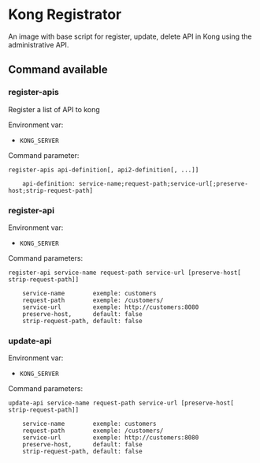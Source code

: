 # Kong Registrator
An image with base script for register, update, delete API in Kong using the administrative API.

## Command available
### register-apis
Register a list of API to kong

Environment var:
- `KONG_SERVER`

Command parameter:
```
register-apis api-definition[, api2-definition[, ...]]

    api-definition: service-name;request-path;service-url[;preserve-host;strip-request-path]
```

### register-api
Environment var:
- `KONG_SERVER`

Command parameters:
```
register-api service-name request-path service-url [preserve-host[ strip-request-path]]

    service-name        exemple: customers
    request-path        exemple: /customers/
    service-url         exemple: http://customers:8080
    preserve-host,      default: false
    strip-request-path, default: false
```

### update-api
Environment var:
- `KONG_SERVER`

Command parameters:
```
update-api service-name request-path service-url [preserve-host[ strip-request-path]]

    service-name        exemple: customers
    request-path        exemple: /customers/
    service-url         exemple: http://customers:8080
    preserve-host,      default: false
    strip-request-path, default: false
```
